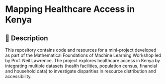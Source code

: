 # Mapping Healthcare Access in Kenya

## 📌 Description

This repository contains code and resources for a mini-project developed as part of the Mathematical Foundations of Machine Learning Workshop led by Prof. Neil Lawrence.
The project explores healthcare access in Kenya by integrating multiple datasets (health facilities, population census, financial and household data) to investigate disparities in resource distribution and accessibility.

    


